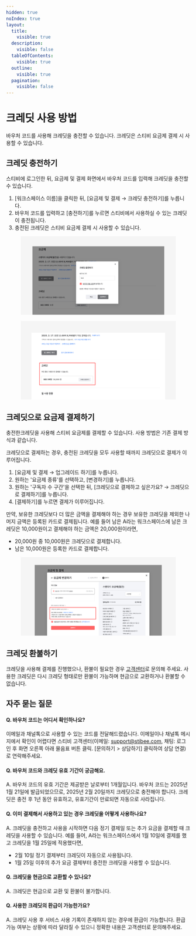 ```yaml
---
hidden: true
noIndex: true
layout:
  title:
    visible: true
  description:
    visible: false
  tableOfContents:
    visible: true
  outline:
    visible: true
  pagination:
    visible: false
---
```


# 크레딧 사용 방법

바우처 코드를 사용해 크레딧을 충전할 수 있습니다. 크레딧은 스티비 요금제 결제 시 사용할 수 있습니다.&#x20;

## 크레딧 충전하기

스티비에 로그인한 뒤, 요금제 및 결제 화면에서 바우처 코드를 입력해 크레딧을 충전할 수 있습니다.

1. \[워크스페이스 이름]을 클릭한 뒤, \[요금제 및 결제 → 크레딧 충전하기]를 누릅니다.
2. 바우처 코드를 입력하고 \[충전하기]를 누르면 스티비에서 사용하실 수 있는 크레딧이 충전됩니다.
3. 충전된 크레딧은 스티비 요금제 결제 시 사용할 수 있습니다.

<figure><img src=".gitbook/assets/크레딧 사용 방법2.png" alt=""><figcaption></figcaption></figure>

<figure><img src=".gitbook/assets/크레딧 사용 방법3.png" alt=""><figcaption></figcaption></figure>

## 크레딧으로 요금제 결제하기

충전한크레딧을 사용해 스티비 요금제를 결제할 수 있습니다.  사용 방법은 기존 결제 방식과 같습니다.

크레딧으로 결제하는 경우, 충전된 크레딧을 모두 사용할 때까지 크레딧으로 결제가 이루어집니다.&#x20;

1. \[요금제 및 결제 → 업그레이드 하기]를 누릅니다.
2. 원하는 '요금제 종류'를 선택하고, \[변경하기]를 누릅니다.
3. 원하는 '구독자 수 구간'을 선택한 뒤, \[크레딧으로 결제하고 싶은가요? → 크레딧으로 결제하기]를 누릅니다.
4. &#x20;\[결제하기]를 누르면 결제가 이루어집니다.

만약, 보유한 크레딧보다 더 많은 금액을 결제해야 하는 경우 보유한 크레딧을 제외한 나머지 금액은 등록된 카드로 결제됩니다. 예를 들어 남은 A라는 워크스페이스에 남은 크레딧은 10,000원이고 결제해야 하는 금액은 20,000원이라면,

* 20,000원 중 10,000원은 크레딧으로 결제합니다.
* 남은 10,000원은 등록한 카드로 결제합니다.

<figure><img src=".gitbook/assets/크레딧 사용 방법4.png" alt=""><figcaption></figcaption></figure>



## 크레딧 환불하기

크레딧을 사용해 결제를 진행했으나, 환불이 필요한 경우 [고객센터](https://help.stibee.com/getting-started/help#help-center)로 문의해 주세요. 사용한 크레딧은 다시 크레딧 형태로만 환불이 가능하며 현금으로 교환하거나 환불할 수 없습니다.



## 자주 묻는 질문

#### **Q. 바우처 코드는 어디서 확인하나요?**

이메일과 채널톡으로 사용할 수 있는 코드를 전달해드렸습니다. 이메일이나 채널톡 메시지에서 확인이 어렵다면 스티비 고객센터(이메일: support@stibee.com, 채팅: 로그인 후 화면 오른쪽 아래 물음표 버튼 클릭. \[문의하기 > 상담하기] 클릭하여 상담 연결)로 연락해주세요.

#### **Q. 바우처 코드와 크레딧 유효 기간이 궁금해요.**

A. 바우처 코드의 유효 기간은 제공받은 날로부터 1개월입니다. 바우처 코드는 2025년 1월 21일에 발급되었으므로, 2025년 2월 20일까지 크레딧으로 충전해야 합니다. 크레딧은 충전 후 1년 동안 유효하고, 유효기간이 만료되면 자동으로 사라집니다.

#### Q. 이미 결제해서 사용하고 있는 경우 크레딧을 어떻게 사용하나요?

A. 크레딧을 충전하고 사용을 시작하면 다음 정기 결제일 또는 추가 요금을 결제할 때 크레딧을 사용할 수 있습니다. 예를 들어, A라는 워크스페이스에서 1월 10일에 결제를 했고 크레딧을 1월 25일에 적용했다면,&#x20;

* 2월 10일 정기 결제부터 크레딧이 자동으로 사용됩니다.
* 1월 25일 이후의 추가 요금 결제부터 충전한 크레딧을 사용할 수 있습니다.

#### **Q. 크레딧을 현금으로 교환할 수 있나요?**

A. 크레딧은 현금으로 교환 및 환불이 불가합니다.

#### Q. 사용한 크레딧의 환급이 가능한가요?

A. 크레딧 사용 후 서비스 사용 기록이 존재하지 않는 경우에 환급이 가능합니다. 환급 가능 여부는 상황에 따라 달라질 수 있으니 정확한 내용은 고객센터로 문의해주세요.
